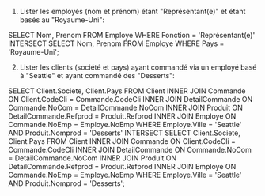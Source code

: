1. Lister les employés (nom et prénom) étant "Représentant(e)" et étant basés au "Royaume-Uni":

SELECT Nom, Prenom
FROM Employe
WHERE Fonction = 'Représentant(e)'
INTERSECT
SELECT Nom, Prenom
FROM Employe
WHERE Pays = 'Royaume-Uni';

2. Lister les clients (société et pays) ayant commandé via un employé basé à "Seattle" et ayant commandé des "Desserts":

SELECT Client.Societe, Client.Pays
FROM Client
INNER JOIN Commande ON Client.CodeCli = Commande.CodeCli
INNER JOIN DetailCommande ON Commande.NoCom = DetailCommande.NoCom
INNER JOIN Produit ON DetailCommande.Refprod = Produit.Refprod
INNER JOIN Employe ON Commande.NoEmp = Employe.NoEmp
WHERE Employe.Ville = 'Seattle'
AND Produit.Nomprod = 'Desserts'
INTERSECT
SELECT Client.Societe, Client.Pays
FROM Client
INNER JOIN Commande ON Client.CodeCli = Commande.CodeCli
INNER JOIN DetailCommande ON Commande.NoCom = DetailCommande.NoCom
INNER JOIN Produit ON DetailCommande.Refprod = Produit.Refprod
INNER JOIN Employe ON Commande.NoEmp = Employe.NoEmp
WHERE Employe.Ville = 'Seattle'
AND Produit.Nomprod = 'Desserts';
